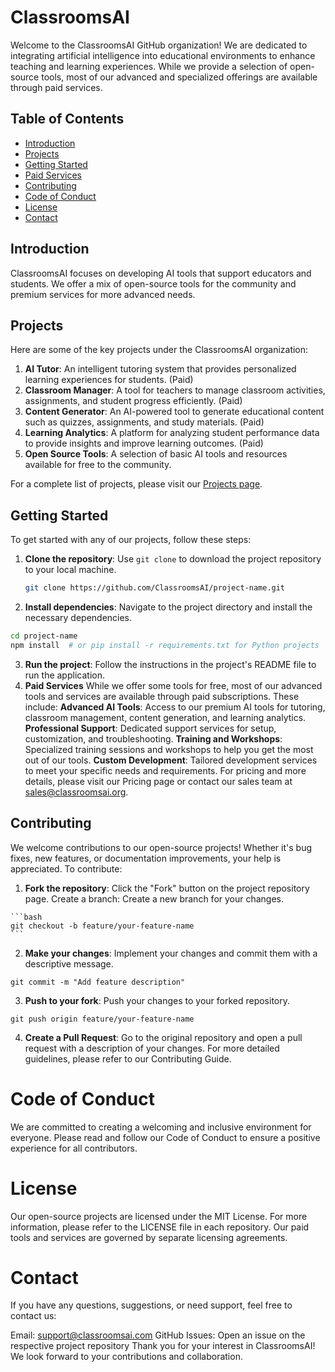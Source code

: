 # ClassroomsAI

Welcome to the ClassroomsAI GitHub organization! We are dedicated to integrating artificial intelligence into educational environments to enhance teaching and learning experiences. While we provide a selection of open-source tools, most of our advanced and specialized offerings are available through paid services.

## Table of Contents

- [Introduction](#introduction)
- [Projects](#projects)
- [Getting Started](#getting-started)
- [Paid Services](#paid-services)
- [Contributing](#contributing)
- [Code of Conduct](#code-of-conduct)
- [License](#license)
- [Contact](#contact)

## Introduction

ClassroomsAI focuses on developing AI tools that support educators and students. We offer a mix of open-source tools for the community and premium services for more advanced needs.

## Projects

Here are some of the key projects under the ClassroomsAI organization:

1. **AI Tutor**: An intelligent tutoring system that provides personalized learning experiences for students. (Paid)
2. **Classroom Manager**: A tool for teachers to manage classroom activities, assignments, and student progress efficiently. (Paid)
3. **Content Generator**: An AI-powered tool to generate educational content such as quizzes, assignments, and study materials. (Paid)
4. **Learning Analytics**: A platform for analyzing student performance data to provide insights and improve learning outcomes. (Paid)
5. **Open Source Tools**: A selection of basic AI tools and resources available for free to the community.

For a complete list of projects, please visit our [Projects page](https://github.com/ClassroomsAI).

## Getting Started

To get started with any of our projects, follow these steps:

1. **Clone the repository**: Use `git clone` to download the project repository to your local machine.
   ```bash
   git clone https://github.com/ClassroomsAI/project-name.git
   ```
2.  **Install dependencies**: Navigate to the project directory and install the necessary dependencies.
  ```bash
  cd project-name
  npm install  # or pip install -r requirements.txt for Python projects
  ```
 3. **Run the project**: Follow the instructions in the project's README file to run the application.
 4. **Paid Services**
    While we offer some tools for free, most of our advanced tools and services are available through paid subscriptions. These include:
    **Advanced AI Tools**: Access to our premium AI tools for tutoring, classroom management, content generation, and learning analytics.
    **Professional Support**: Dedicated support services for setup, customization, and troubleshooting.
    **Training and Workshops**: Specialized training sessions and workshops to help you get the most out of our tools.
    **Custom Development**: Tailored development services to meet your specific needs and requirements.
    For pricing and more details, please visit our Pricing page or contact our sales team at sales@classroomsai.org.

## Contributing
We welcome contributions to our open-source projects! Whether it's bug fixes, new features, or documentation improvements, your help is appreciated. To contribute:

  1. **Fork the repository**: Click the "Fork" button on the project repository page.
     Create a branch: Create a new branch for your changes.

    ```bash
    git checkout -b feature/your-feature-name
    ```
  2. **Make your changes**: Implement your changes and commit them with a descriptive message.
  ```
  git commit -m "Add feature description"
  ```
  3. **Push to your fork**: Push your changes to your forked repository.
  ```
  git push origin feature/your-feature-name
  ```
  4. **Create a Pull Request**: Go to the original repository and open a pull request with a description of your changes.
  For more detailed guidelines, please refer to our Contributing Guide.

# Code of Conduct
We are committed to creating a welcoming and inclusive environment for everyone. Please read and follow our Code of Conduct to ensure a positive experience for all contributors.

# License
Our open-source projects are licensed under the MIT License. For more information, please refer to the LICENSE file in each repository. Our paid tools and services are governed by separate licensing agreements.

# Contact
If you have any questions, suggestions, or need support, feel free to contact us:

Email: support@classroomsai.com
GitHub Issues: Open an issue on the respective project repository
Thank you for your interest in ClassroomsAI! We look forward to your contributions and collaboration.

